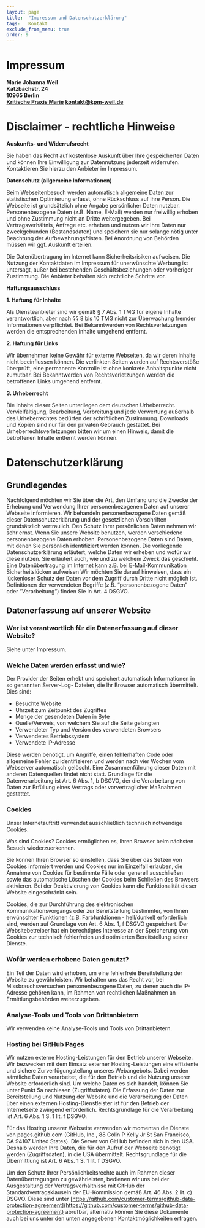 ```yaml
---
layout: page
title:  "Impressum und Datenschutzerklärung"
tags:   Kontakt
exclude_from_menu: true
order: 9
---
```

# **Impressum**

**Marie Johanna Weil**  
**Katzbachstr. 24**  
**10965 Berlin**  
[**Kritische Praxis Marie**](https://kpm-weil.de)
**kontakt@kpm-weil.de**

# **Disclaimer \- rechtliche Hinweise**

**Auskunfts- und Widerrufsrecht**

Sie haben das Recht auf kostenlose Auskunft über Ihre gespeicherten Daten und 
können Ihre Einwilligung zur Datennutzung jederzeit widerrufen. Kontaktieren 
Sie hierzu den Anbieter im Impressum.

**Datenschutz (allgemeine Informationen)**

Beim Webseitenbesuch werden automatisch allgemeine Daten zur statistischen
Optimierung erfasst, ohne Rückschluss auf Ihre Person. Die Webseite ist
grundsätzlich ohne Angabe persönlicher Daten nutzbar. Personenbezogene Daten
(z.B. Name, E-Mail) werden nur freiwillig erhoben und ohne Zustimmung nicht an
Dritte weitergegeben. Bei Vertragsverhältnis, Anfrage etc. erheben und nutzen
wir Ihre Daten nur zweckgebunden (Bestandsdaten) und speichern sie nur solange
nötig unter Beachtung der Aufbewahrungsfristen. Bei Anordnung von Behörden
müssen wir ggf. Auskunft erteilen.

Die Datenübertragung im Internet kann Sicherheitsrisiken aufweisen. Die Nutzung
der Kontaktdaten im Impressum für unerwünschte Werbung ist untersagt, außer bei
bestehenden Geschäftsbeziehungen oder vorheriger Zustimmung. Die Anbieter
behalten sich rechtliche Schritte vor.

**Haftungsausschluss**

**1\. Haftung für Inhalte**

Als Diensteanbieter sind wir gemäß § 7 Abs. 1 TMG für eigene Inhalte
verantwortlich, aber nach §§ 8 bis 10 TMG nicht zur Überwachung fremder
Informationen verpflichtet. Bei Bekanntwerden von Rechtsverletzungen werden die
entsprechenden Inhalte umgehend entfernt.

**2\. Haftung für Links**

Wir übernehmen keine Gewähr für externe Webseiten, da wir deren Inhalte nicht
beeinflussen können. Die verlinkten Seiten wurden auf Rechtsverstöße überprüft,
eine permanente Kontrolle ist ohne konkrete Anhaltspunkte nicht zumutbar. Bei
Bekanntwerden von Rechtsverletzungen werden die betroffenen Links umgehend
entfernt.

**3\. Urheberrecht**

Die Inhalte dieser Seiten unterliegen dem deutschen Urheberrecht.
Vervielfältigung, Bearbeitung, Verbreitung und jede Verwertung außerhalb des
Urheberrechtes bedürfen der schriftlichen Zustimmung. Downloads und Kopien sind
nur für den privaten Gebrauch gestattet. Bei Urheberrechtsverletzungen bitten
wir um einen Hinweis, damit die betroffenen Inhalte entfernt werden können.

# **Datenschutzerklärung**

## **Grundlegendes**

Nachfolgend möchten wir Sie über die Art, den Umfang und die Zwecke der Erhebung
und Verwendung Ihrer personenbezogenen Daten auf unserer Webseite informieren.
Wir behandeln personenbezogene Daten gemäß dieser Datenschutzerklärung und der
gesetzlichen Vorschriften grundsätzlich vertraulich. Den Schutz Ihrer
persönlichen Daten nehmen wir sehr ernst. Wenn Sie unsere Website benutzen,
werden verschiedene personenbezogene Daten erhoben. Personenbezogene Daten sind
Daten, mit denen Sie persönlich identifiziert werden können. Die vorliegende
Datenschutzerklärung erläutert, welche Daten wir erheben und wofür wir diese
nutzen. Sie erläutert auch, wie und zu welchem Zweck das geschieht. Eine
Datenübertragung im Internet kann z.B. bei E-Mail-Kommunikation Sicherheitslücken
aufweisen Wir möchten Sie darauf hinweisen, dass ein lückenloser Schutz der
Daten vor dem Zugriff durch Dritte nicht möglich ist. Definitionen der
verwendeten Begriffe (z.B. “personenbezogene Daten” oder “Verarbeitung”)
finden Sie in Art. 4 DSGVO.

## **Datenerfassung auf unserer Website**

### **Wer ist verantwortlich für die Datenerfassung auf dieser Website?**

Siehe unter Impressum.

### **Welche Daten werden erfasst und wie?**

Der Provider der Seiten erhebt und speichert automatisch Informationen in so
genannten Server-Log- Dateien, die Ihr Browser automatisch übermittelt. Dies sind:

* Besuchte Website  
* Uhrzeit zum Zeitpunkt des Zugriffes  
* Menge der gesendeten Daten in Byte  
* Quelle/Verweis, von welchem Sie auf die Seite gelangten  
* Verwendeter Typ und Version des verwendeten Browsers  
* Verwendetes Betriebssystem  
* Verwendete IP-Adresse

Diese werden benötigt, um Angriffe, einen fehlerhaften Code oder allgemeine
Fehler zu identifizieren und werden nach vier Wochen vom Webserver automatisch
gelöscht. Eine Zusammenführung dieser Daten mit anderen Datenquellen findet
nicht statt. Grundlage für die Datenverarbeitung ist Art. 6 Abs. 1, b DSGVO,
der die Verarbeitung von Daten zur Erfüllung eines Vertrags oder vorvertraglicher
Maßnahmen gestattet.

### **Cookies**

Unser Internetauftritt verwendet ausschließlich technisch notwendige Cookies.

Was sind Cookies? Cookies ermöglichen es, Ihren Browser beim nächsten Besuch wiederzuerkennen.

Sie können Ihren Browser so einstellen, dass Sie über das Setzen von Cookies
informiert werden und Cookies nur im Einzelfall erlauben, die Annahme von Cookies
für bestimmte Fälle oder generell ausschließen sowie das automatische Löschen der
Cookies beim Schließen des Browsers aktivieren. Bei der Deaktivierung von Cookies
kann die Funktionalität dieser Website eingeschränkt sein.

Cookies, die zur Durchführung des elektronischen Kommunikationsvorgangs oder zur
Bereitstellung bestimmter, von Ihnen erwünschter Funktionen (z.B. Farbfunktionen
\- hell/dunkel) erforderlich sind, werden auf Grundlage von Art. 6 Abs. 1, f
DSGVO gespeichert. Der Websitebetreiber hat ein berechtigtes Interesse an
der Speicherung von Cookies zur technisch fehlerfreien und optimierten Bereitstellung
seiner Dienste.

### **Wofür werden erhobene Daten genutzt?**

Ein Teil der Daten wird erhoben, um eine fehlerfreie Bereitstellung der Website
zu gewährleisten. Wir behalten uns das Recht vor, bei Missbrauchsversuchen
personenbezogene Daten, zu denen auch die IP-Adresse gehören kann, im Rahmen von
rechtlichen Maßnahmen an Ermittlungsbehörden weiterzugeben.

### **Analyse-Tools und Tools von Drittanbietern**

Wir verwenden keine Analyse-Tools und Tools von Drittanbietern.

### **Hosting bei GitHub Pages**

Wir nutzen externe Hosting-Leistungen für den Betrieb unserer Webseite. Wir
bezwecken mit dem Einsatz externer Hosting-Leistungen eine effiziente und sichere
Zurverfügungstellung unseres Webangebots. Dabei werden sämtliche Daten verarbeitet,
die für den Betrieb und die Nutzung unserer Website erforderlich sind. Um welche
Daten es sich handelt, können Sie unter Punkt 5a nachlesen (Zugriffsdaten). Die
Erfassung der Daten zur Bereitstellung und Nutzung der Website und die Verarbeitung
der Daten über einen externen Hosting-Dienstleister ist für den Betrieb der
Internetseite zwingend erforderlich. Rechtsgrundlage für die Verarbeitung ist
Art. 6 Abs. 1 S. 1 lit. f DSGVO.

Für das Hosting unserer Webseite verwenden wir momentan die Dienste von
pages.github.com (GitHub, Inc., 88 Colin P Kelly Jr St San Francisco, CA 94107
United States). Die Server von GitHub befinden sich in den USA. Deshalb werden
Ihre Daten, die für den Aufruf der Webseite benötigt werden (Zugriffsdaten),
in die USA übermittelt. Rechtsgrundlage für die Übermittlung ist
Art. 6 Abs. 1 S. 1 lit. f DSGVO.

Um den Schutz Ihrer Persönlichkeitsrechte auch im Rahmen dieser Datenübertragungen
zu gewährleisten, bedienen wir uns bei der Ausgestaltung der Vertragsverhältnisse
mit GitHub der Standardvertragsklauseln der EU-Kommission gemäß Art. 46 Abs. 2 lit. c)
DSGVO. Diese sind unter [https://github.com/customer-terms/github-data-protection-agreement](https://github.com/customer-terms/github-data-protection-agreement)
abrufbar, alternativ können Sie diese Dokumente auch bei uns unter den unten
angegebenen Kontaktmöglichkeiten erfragen.

